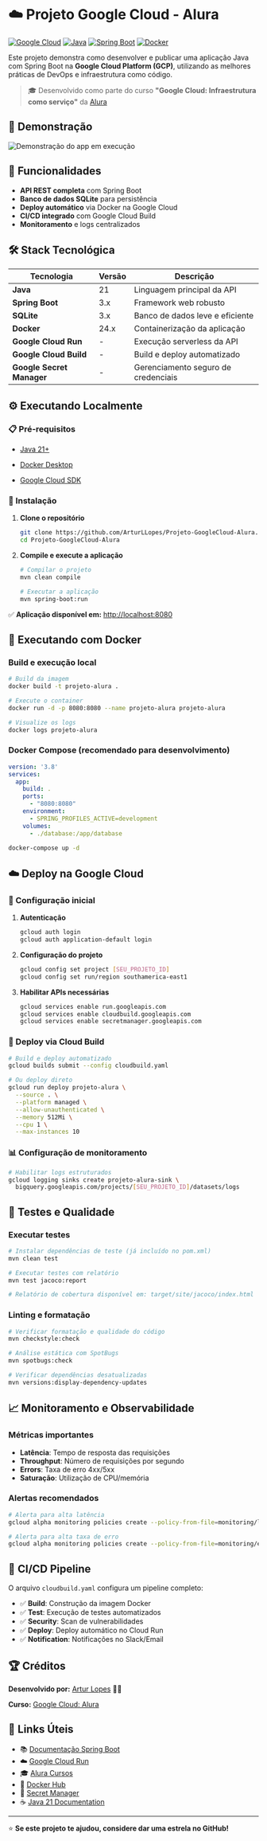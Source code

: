 # ☁️ Projeto Google Cloud - Alura

[![Google Cloud](https://img.shields.io/badge/Google%20Cloud-4285F4?style=for-the-badge&logo=google-cloud&logoColor=white)](https://cloud.google.com/)
[![Java](https://img.shields.io/badge/Java-21-ED8B00?style=for-the-badge&logo=java&logoColor=white)](https://www.oracle.com/java/)
[![Spring Boot](https://img.shields.io/badge/Spring%20Boot-6DB33F?style=for-the-badge&logo=spring-boot&logoColor=white)](https://spring.io/projects/spring-boot)
[![Docker](https://img.shields.io/badge/Docker-2496ED?style=for-the-badge&logo=docker&logoColor=white)](https://www.docker.com/)

Este projeto demonstra como desenvolver e publicar uma aplicação Java com Spring Boot na **Google Cloud Platform (GCP)**, utilizando as melhores práticas de DevOps e infraestrutura como código.

> 🎓 Desenvolvido como parte do curso **"Google Cloud: Infraestrutura como serviço"** da [Alura](https://www.alura.com.br)

## 📸 Demonstração

![Demonstração do app em execução](https://github.com/user-attachments/assets/a23eb513-2a41-48d5-ae70-511be40697f7)

## 🚀 Funcionalidades

- **API REST completa** com Spring Boot
- **Banco de dados SQLite** para persistência
- **Deploy automático** via Docker na Google Cloud
- **CI/CD integrado** com Google Cloud Build
- **Monitoramento** e logs centralizados

## 🛠️ Stack Tecnológica

| Tecnologia | Versão | Descrição |
|------------|--------|-----------|
| **Java** | 21 | Linguagem principal da API |
| **Spring Boot** | 3.x | Framework web robusto |
| **SQLite** | 3.x | Banco de dados leve e eficiente |
| **Docker** | 24.x | Containerização da aplicação |
| **Google Cloud Run** | - | Execução serverless da API |
| **Google Cloud Build** | - | Build e deploy automatizado |
| **Google Secret Manager** | - | Gerenciamento seguro de credenciais |


## ⚙️ Executando Localmente

### 📋 Pré-requisitos

- [Java 21+](https://www.oracle.com/java/technologies/downloads/)

- [Docker Desktop](https://www.docker.com/products/docker-desktop/)
- [Google Cloud SDK](https://cloud.google.com/sdk/docs/install)

### 🔧 Instalação

1. **Clone o repositório**
   ```bash
   git clone https://github.com/ArturLLopes/Projeto-GoogleCloud-Alura.git
   cd Projeto-GoogleCloud-Alura
   ```

2. **Compile e execute a aplicação**
   ```bash
   # Compilar o projeto
   mvn clean compile
   
   # Executar a aplicação
   mvn spring-boot:run
   ```

✅ **Aplicação disponível em:** [http://localhost:8080](http://localhost:8080)

## 🐳 Executando com Docker

### Build e execução local

```bash
# Build da imagem
docker build -t projeto-alura .

# Execute o container
docker run -d -p 8080:8080 --name projeto-alura projeto-alura

# Visualize os logs
docker logs projeto-alura
```

### Docker Compose (recomendado para desenvolvimento)

```yaml
version: '3.8'
services:
  app:
    build: .
    ports:
      - "8080:8080"
    environment:
      - SPRING_PROFILES_ACTIVE=development
    volumes:
      - ./database:/app/database
```

```bash
docker-compose up -d
```

## ☁️ Deploy na Google Cloud

### 🔐 Configuração inicial

1. **Autenticação**
   ```bash
   gcloud auth login
   gcloud auth application-default login
   ```

2. **Configuração do projeto**
   ```bash
   gcloud config set project [SEU_PROJETO_ID]
   gcloud config set run/region southamerica-east1
   ```

3. **Habilitar APIs necessárias**
   ```bash
   gcloud services enable run.googleapis.com
   gcloud services enable cloudbuild.googleapis.com
   gcloud services enable secretmanager.googleapis.com
   ```

### 🚀 Deploy via Cloud Build

```bash
# Build e deploy automatizado
gcloud builds submit --config cloudbuild.yaml

# Ou deploy direto
gcloud run deploy projeto-alura \
  --source . \
  --platform managed \
  --allow-unauthenticated \
  --memory 512Mi \
  --cpu 1 \
  --max-instances 10
```

### 📊 Configuração de monitoramento

```bash
# Habilitar logs estruturados
gcloud logging sinks create projeto-alura-sink \
  bigquery.googleapis.com/projects/[SEU_PROJETO_ID]/datasets/logs
```

## 🧪 Testes e Qualidade

### Executar testes

```bash
# Instalar dependências de teste (já incluído no pom.xml)
mvn clean test

# Executar testes com relatório
mvn test jacoco:report

# Relatório de cobertura disponível em: target/site/jacoco/index.html
```

### Linting e formatação

```bash
# Verificar formatação e qualidade do código
mvn checkstyle:check

# Análise estática com SpotBugs
mvn spotbugs:check

# Verificar dependências desatualizadas
mvn versions:display-dependency-updates
```

## 📈 Monitoramento e Observabilidade

### Métricas importantes

- **Latência**: Tempo de resposta das requisições
- **Throughput**: Número de requisições por segundo
- **Errors**: Taxa de erro 4xx/5xx
- **Saturação**: Utilização de CPU/memória

### Alertas recomendados

```bash
# Alerta para alta latência
gcloud alpha monitoring policies create --policy-from-file=monitoring/latency-alert.yaml

# Alerta para alta taxa de erro
gcloud alpha monitoring policies create --policy-from-file=monitoring/error-rate-alert.yaml
```

## 🔄 CI/CD Pipeline

O arquivo `cloudbuild.yaml` configura um pipeline completo:

- ✅ **Build**: Construção da imagem Docker
- ✅ **Test**: Execução de testes automatizados
- ✅ **Security**: Scan de vulnerabilidades
- ✅ **Deploy**: Deploy automático no Cloud Run
- ✅ **Notification**: Notificações no Slack/Email



## 🏆 Créditos

**Desenvolvido por:** [Artur Lopes](https://github.com/ArturLLopes) 👨‍💻

**Curso:** [Google Cloud: Alura](https://www.alura.com.br)

## 🔗 Links Úteis

- 📚 [Documentação Spring Boot](https://spring.io/projects/spring-boot)
- ☁️ [Google Cloud Run](https://cloud.google.com/run)
- 🎓 [Alura Cursos](https://www.alura.com.br)
- 🐳 [Docker Hub](https://hub.docker.com/)
- 🔐 [Secret Manager](https://cloud.google.com/secret-manager)
- ☕ [Java 21 Documentation](https://docs.oracle.com/en/java/javase/21/)

---

⭐ **Se este projeto te ajudou, considere dar uma estrela no GitHub!**